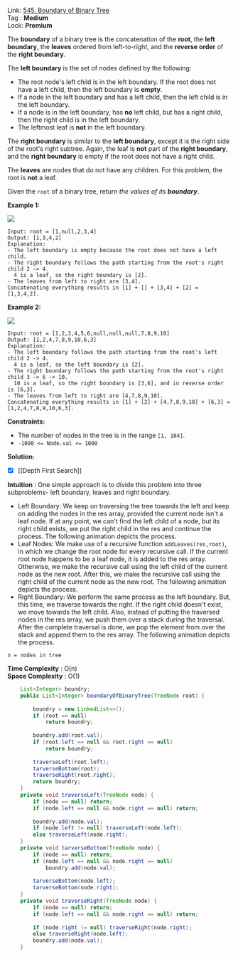 Link: [545. Boundary of Binary Tree](https://leetcode.com/problems/boundary-of-binary-tree/) <br>
Tag : **Medium**<br>
Lock: **Premium**

The **boundary** of a binary tree is the concatenation of the **root**, the **left boundary**, the **leaves** ordered from left-to-right, and the **reverse order** of the **right boundary**.

The **left boundary** is the set of nodes defined by the following:

-   The root node's left child is in the left boundary. If the root does not have a left child, then the left boundary is **empty**.
-   If a node in the left boundary and has a left child, then the left child is in the left boundary.
-   If a node is in the left boundary, has **no** left child, but has a right child, then the right child is in the left boundary.
-   The leftmost leaf is **not** in the left boundary.

The **right boundary** is similar to the **left boundary**, except it is the right side of the root's right subtree. Again, the leaf is **not** part of the **right boundary**, and the **right boundary** is empty if the root does not have a right child.

The **leaves** are nodes that do not have any children. For this problem, the root is **not** a leaf.

Given the `root` of a binary tree, return _the values of its **boundary**_.

**Example 1:**

![](https://assets.leetcode.com/uploads/2020/11/11/boundary1.jpg)
```
Input: root = [1,null,2,3,4]
Output: [1,3,4,2]
Explanation:
- The left boundary is empty because the root does not have a left child.
- The right boundary follows the path starting from the root's right child 2 -> 4.
  4 is a leaf, so the right boundary is [2].
- The leaves from left to right are [3,4].
Concatenating everything results in [1] + [] + [3,4] + [2] = [1,3,4,2].
```

**Example 2:**

![](https://assets.leetcode.com/uploads/2020/11/11/boundary2.jpg)
```
Input: root = [1,2,3,4,5,6,null,null,null,7,8,9,10]
Output: [1,2,4,7,8,9,10,6,3]
Explanation:
- The left boundary follows the path starting from the root's left child 2 -> 4.
  4 is a leaf, so the left boundary is [2].
- The right boundary follows the path starting from the root's right child 3 -> 6 -> 10.
  10 is a leaf, so the right boundary is [3,6], and in reverse order is [6,3].
- The leaves from left to right are [4,7,8,9,10].
Concatenating everything results in [1] + [2] + [4,7,8,9,10] + [6,3] = [1,2,4,7,8,9,10,6,3].
```

**Constraints:**
-   The number of nodes in the tree is in the range `[1, 104]`.
-   `-1000 <= Node.val <= 1000`

**Solution:**
- [x] [[Depth First Search]]

**Intuition** :
One simple approach is to divide this problem into three subproblems- left boundary, leaves and right boundary.

-   Left Boundary: We keep on traversing the tree towards the left and keep on adding the nodes in the res array, provided the current node isn't a leaf node. If at any point, we can't find the left child of a node, but its right child exists, we put the right child in the res and continue the process. The following animation depicts the process.
-   Leaf Nodes: We make use of a recursive function `addLeaves(res,root)`, in which we change the root node for every recursive call. If the current root node happens to be a leaf node, it is added to the res array. Otherwise, we make the recursive call using the left child of the current node as the new root. After this, we make the recursive call using the right child of the current node as the new root. The following animation depicts the process.
-   Right Boundary: We perform the same process as the left boundary. But, this time, we traverse towards the right. If the right child doesn't exist, we move towards the left child. Also, instead of putting the traversed nodes in the res array, we push them over a stack during the traversal. After the complete traversal is done, we pop the element from over the stack and append them to the res array. The following animation depicts the process.

```
n = nodes in tree
```
**Time Complexity** : O(n)<br>
**Space Complexity** : O(1)

```java
    List<Integer> boundry;
    public List<Integer> boundaryOfBinaryTree(TreeNode root) {
        
        boundry = new LinkedList<>();
        if (root == null) 
            return boundry;
        
        boundry.add(root.val);
        if (root.left == null && root.right == null) 
            return boundry;
        
        traverseLeft(root.left);
        tarverseBottom(root);
        traverseRight(root.right);
        return boundry;
    }
    private void traverseLeft(TreeNode node) {
        if (node == null) return;
        if (node.left == null && node.right == null) return;
        
        boundry.add(node.val);
        if (node.left != null) traverseLeft(node.left);
        else traverseLeft(node.right);
    }
    private void tarverseBottom(TreeNode node) {
        if (node == null) return;
        if (node.left == null && node.right == null)
            boundry.add(node.val);
        
        tarverseBottom(node.left);
        tarverseBottom(node.right);
    }
    private void traverseRight(TreeNode node) {
        if (node == null) return;
        if (node.left == null && node.right == null) return;
        
        if (node.right != null) traverseRight(node.right);
        else traverseRight(node.left);
        boundry.add(node.val);
    }
```
